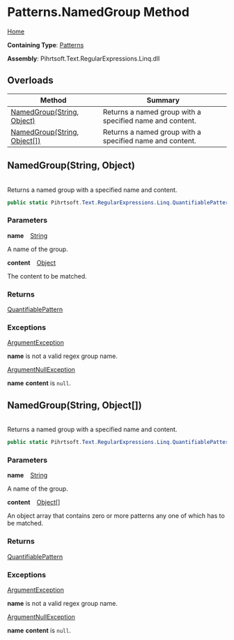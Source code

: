 # Patterns\.NamedGroup Method

[Home](../../../../../../README.md)

**Containing Type**: [Patterns](../README.md)

**Assembly**: Pihrtsoft\.Text\.RegularExpressions\.Linq\.dll

## Overloads

| Method | Summary |
| ------ | ------- |
| [NamedGroup(String, Object)](#Pihrtsoft_Text_RegularExpressions_Linq_Patterns_NamedGroup_System_String_System_Object_) | Returns a named group with a specified name and content\. |
| [NamedGroup(String, Object\[\])](#Pihrtsoft_Text_RegularExpressions_Linq_Patterns_NamedGroup_System_String_System_Object___) | Returns a named group with a specified name and content\. |

## NamedGroup\(String, Object\) <a name="Pihrtsoft_Text_RegularExpressions_Linq_Patterns_NamedGroup_System_String_System_Object_"></a>

\
Returns a named group with a specified name and content\.

```csharp
public static Pihrtsoft.Text.RegularExpressions.Linq.QuantifiablePattern NamedGroup(string name, object content)
```

### Parameters

**name** &ensp; [String](https://docs.microsoft.com/en-us/dotnet/api/system.string)

A name of the group\.

**content** &ensp; [Object](https://docs.microsoft.com/en-us/dotnet/api/system.object)

The content to be matched\.

### Returns

[QuantifiablePattern](../../QuantifiablePattern/README.md)

### Exceptions

[ArgumentException](https://docs.microsoft.com/en-us/dotnet/api/system.argumentexception)

**name** is not a valid regex group name\.

[ArgumentNullException](https://docs.microsoft.com/en-us/dotnet/api/system.argumentnullexception)

**name** **content** is `null`\.

## NamedGroup\(String, Object\[\]\) <a name="Pihrtsoft_Text_RegularExpressions_Linq_Patterns_NamedGroup_System_String_System_Object___"></a>

\
Returns a named group with a specified name and content\.

```csharp
public static Pihrtsoft.Text.RegularExpressions.Linq.QuantifiablePattern NamedGroup(string name, params object[] content)
```

### Parameters

**name** &ensp; [String](https://docs.microsoft.com/en-us/dotnet/api/system.string)

A name of the group\.

**content** &ensp; [Object](https://docs.microsoft.com/en-us/dotnet/api/system.object)\[\]

An object array that contains zero or more patterns any one of which has to be matched\.

### Returns

[QuantifiablePattern](../../QuantifiablePattern/README.md)

### Exceptions

[ArgumentException](https://docs.microsoft.com/en-us/dotnet/api/system.argumentexception)

**name** is not a valid regex group name\.

[ArgumentNullException](https://docs.microsoft.com/en-us/dotnet/api/system.argumentnullexception)

**name** **content** is `null`\.


